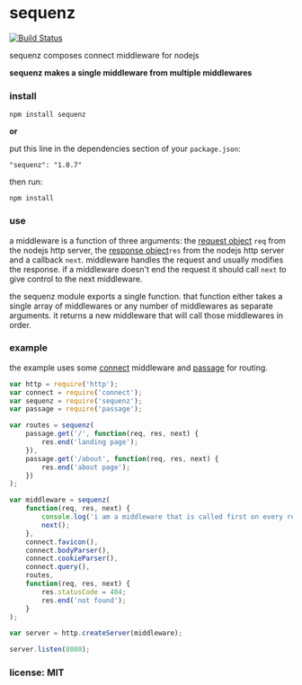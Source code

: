 # sequenz

[![Build Status](https://travis-ci.org/snd/sequenz.png)](https://travis-ci.org/snd/sequenz)

sequenz composes connect middleware for nodejs

**sequenz makes a single middleware from multiple middlewares**

### install

```
npm install sequenz
```

**or**

put this line in the dependencies section of your `package.json`:

```
"sequenz": "1.0.7"
```

then run:

```
npm install
```

### use

a middleware is a function of three arguments:
the [request object](http://nodejs.org/api/http.html#http_http_incomingmessage) `req` from the nodejs http server,
the [response object](http://nodejs.org/api/http.html#http_class_http_serverresponse)`res` from the nodejs http server
and a callback `next`.
middleware handles the request and usually modifies the response.
if a middleware doesn't end the request it should call `next` to give control
to the next middleware.

the sequenz module exports a single function.
that function either takes a single array of middlewares or any number of middlewares
as separate arguments.
it returns a new middleware that will call those middlewares in order.

### example

the example uses some [connect](http://www.senchalabs.org/connect/) middleware and [passage](https://github.com/snd/passage) for routing.

```javascript
var http = require('http');
var connect = require('connect');
var sequenz = require('sequenz');
var passage = require('passage');

var routes = sequenz(
    passage.get('/', function(req, res, next) {
        res.end('landing page');
    }),
    passage.get('/about', function(req, res, next) {
        res.end('about page');
    })
);

var middleware = sequenz(
    function(req, res, next) {
        console.log('i am a middleware that is called first on every request');
        next();
    },
    connect.favicon(),
    connect.bodyParser(),
    connect.cookieParser(),
    connect.query(),
    routes,
    function(req, res, next) {
        res.statusCode = 404;
        res.end('not found');
    }
);

var server = http.createServer(middleware);

server.listen(8080);
```

### license: MIT
